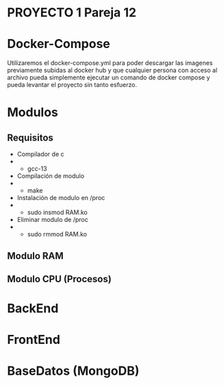# PROYECTO 1 Pareja 12

# Docker-Compose
Utilizaremos el docker-compose.yml para poder descargar las imagenes previamente subidas al docker hub y que cualquier persona con acceso al archivo pueda simplemente ejecutar un comando de docker compose y pueda levantar el proyecto sin tanto esfuerzo.

# Modulos
## Requisitos
 - Compilador de c
 - - gcc-13
 - Compilación de modulo
 - - make
 - Instalación de modulo en /proc
 - - sudo insmod RAM.ko
 - Eliminar modulo de /proc
 - - sudo rmmod RAM.ko
## Modulo RAM

## Modulo CPU (Procesos)

# BackEnd

# FrontEnd

# BaseDatos (MongoDB)